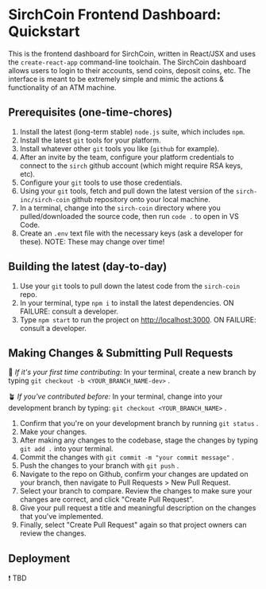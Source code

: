 # SirchCoin Frontend Dashboard: Quickstart

This is the frontend dashboard for SirchCoin, written in React/JSX and uses the `create-react-app` command-line toolchain. The SirchCoin dashboard allows users to login to their accounts, send coins, deposit coins, etc. The interface is meant to be extremely simple and mimic the actions & functionality of an ATM machine.

## Prerequisites (one-time-chores)

1. Install the latest (long-term stable) `node.js` suite, which includes `npm`.
2. Install the latest `git` tools for your platform.
3. Install whatever other `git` tools you like (`github` for example).
4. After an invite by the team, configure your platform credentials to connect to the `sirch` github account (which might require RSA keys, etc).
5. Configure your `git` tools to use those credentials.
6. Using your `git` tools, fetch and pull down the latest version of the `sirch-inc/sirch-coin` github repository onto your local machine.
7. In a terminal, change into the `sirch-coin` directory where you pulled/downloaded the source code, then run `code .` to open in VS Code.
8. Create an `.env` text file with the necessary keys (ask a developer for these). NOTE: These may change over time!

## Building the latest (day-to-day)

1. Use your `git` tools to pull down the latest code from the `sirch-coin` repo.
2. In your terminal, type `npm i` to install the latest dependencies. ON FAILURE: consult a developer.
3. Type `npm start` to run the project on [http://localhost:3000](http://localhost:3000). ON FAILURE: consult a developer.

## Making Changes & Submitting Pull Requests

🌱 _If it's your first time contributing:_ In your terminal, create a new branch by typing `git checkout -b <YOUR_BRANCH_NAME-dev>` .

🪴 _If you've contributed before:_
In your terminal, change into your development branch by typing: `git checkout <YOUR_BRANCH_NAME>` .

1. Confirm that you're on your development branch by running `git status` .
2. Make your changes.
3. After making any changes to the codebase, stage the changes by typing `git add .` into your terminal.
4. Commit the changes with `git commit -m "your commit message"` .
5. Push the changes to your branch with `git push` .
6. Navigate to the repo on Github, confirm your changes are updated on your branch, then navigate to Pull Requests > New Pull Request.
7. Select your branch to compare. Review the changes to make sure your changes are correct, and click "Create Pull Request".
8. Give your pull request a title and meaningful description on the changes that you've implemented.
9. Finally, select "Create Pull Request" again so that project owners can review the changes.

## Deployment

❗ TBD
